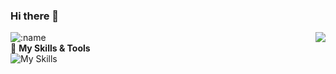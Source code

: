### Hi there 👋
<a href="#">
  <img align="right" src="https://github-readme-stats.vercel.app/api?username=mole828&show_icons=true" />
</a>  

![:name](https://count.getloli.com/get/@:mole828)  
🌟 **My Skills & Tools**  
![My Skills](https://skillicons.dev/icons?i=py,git,github,discord,bootstrap,arduino)
